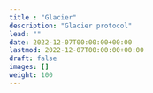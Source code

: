 ```yaml
---
title : "Glacier"
description: "Glacier protocol"
lead: ""
date: 2022-12-07T00:00:00+00:00
lastmod: 2022-12-07T00:00:00+00:00
draft: false
images: []
weight: 100
---
```

